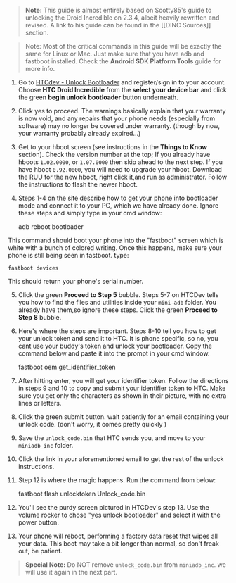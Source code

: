 > **Note:** This guide is almost entirely based on Scotty85's guide to unlocking the Droid Incredible on 2.3.4, albeit heavily rewritten and revised. A link to his guide can be found in the [[DINC Sources]] section.

> Note: Most of the critical commands in this guide will be exactly the same for Linux or Mac. Just make sure that you have adb and fastboot installed. Check the **Android SDK Platform Tools** guide for more info.

1. Go to [HTCdev - Unlock Bootloader](http://www.htcdev.com/bootloader) and register/sign in to your account. Choose **HTC Droid Incredible** from the **select your device bar** and click the green **begin unlock bootloader** button underneath.

2. Click yes to proceed. The warnings basically explain that your warranty is now void, and any repairs that your phone needs (especially from software) may no longer be covered under warranty. (though by now, your warranty probably already expired...)

3. Get to your hboot screen (see instructions in the **Things to Know** section). Check the version number at the top; If you already have hboots `1.02.0000`, or `1.07.0000` then skip ahead to the next step. If you have hboot `0.92.0000`, you will need to upgrade your hboot. Download the RUU for the new hboot, right click it,and run as administrator. Follow the instructions to flash the newer hboot.

4. Steps 1-4 on the site describe how to get your phone into bootloader mode and connect it to your PC, which we have already done. Ignore these steps and simply type in your cmd window:

    adb reboot bootloader

This command should boot your phone into the "fastboot" screen which is white with a bunch of colored writing. Once this happens, make sure your phone is still being seen in fastboot. type:

    fastboot devices

This should return your phone's serial number.

5. Click the green **Proceed to Step 5** bubble. Steps 5-7 on HTCDev tells you how to find the files and utilities inside your `mini-adb` folder. You already have them,so ignore these steps. Click the green **Proceed to Step 8** bubble.

6. Here's where the steps are important. Steps 8-10 tell you how to get your unlock token and send it to HTC. It is phone specific, so no, you cant use your buddy's token and unlock your bootloader. Copy the command below and paste it into the prompt in your cmd window.

    fastboot oem get_identifier_token

7. After hitting enter, you will get your identifier token. Follow the directions in steps 9 and 10 to copy and submit your identifier token to HTC. Make sure you get only the characters as shown in their picture, with no extra lines or letters.

8. Click the green submit button. wait patiently for an email containing your unlock code. (don't worry, it comes pretty quickly )

9. Save the `unlock_code.bin` that HTC sends you, and move to your `miniadb_inc` folder.

10. Click the link in your aforementioned email to get the rest of the unlock instructions.

11. Step 12 is where the magic happens. Run the command from below:

    fastboot flash unlocktoken Unlock_code.bin

12. You'll see the purdy screen pictured in HTCDev's step 13. Use the volume rocker to chose "yes unlock bootloader" and select it with the power button. 

13. Your phone will reboot, performing a factory data reset that wipes all your data. This boot may take a bit longer than normal, so don't freak out, be patient.

> **Special Note:** Do NOT remove `unlock_code.bin` from `miniadb_inc`. we will use it again in the next part.
